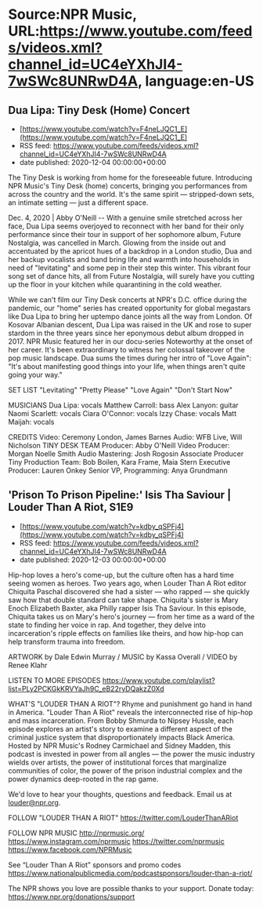# Source:NPR Music, URL:https://www.youtube.com/feeds/videos.xml?channel_id=UC4eYXhJI4-7wSWc8UNRwD4A, language:en-US

## Dua Lipa: Tiny Desk (Home) Concert
 - [https://www.youtube.com/watch?v=F4neLJQC1_E](https://www.youtube.com/watch?v=F4neLJQC1_E)
 - RSS feed: https://www.youtube.com/feeds/videos.xml?channel_id=UC4eYXhJI4-7wSWc8UNRwD4A
 - date published: 2020-12-04 00:00:00+00:00

The Tiny Desk is working from home for the foreseeable future. Introducing NPR Music's Tiny Desk (home) concerts, bringing you performances from across the country and the world. It's the same spirit — stripped-down sets, an intimate setting — just a different space.

Dec. 4, 2020 | Abby O'Neill -- With a genuine smile stretched across her face, Dua Lipa seems overjoyed to reconnect with her band for their only performance since their tour in support of her sophomore album, Future Nostalgia, was cancelled in March. Glowing from the inside out and accentuated by the apricot hues of a backdrop in a London studio, Dua and her backup vocalists and band bring life and warmth into households in need of "levitating" and some pep in their step this winter. This vibrant four song set of dance hits, all from Future Nostalgia, will surely have you cutting up the floor in your kitchen while quarantining in the cold weather.

While we can't film our Tiny Desk concerts at NPR's D.C. office during the pandemic, our "home" series has created opportunity for global megastars like Dua Lipa to bring her uptempo dance joints all the way from London. Of Kosovar Albanian descent, Dua Lipa was raised in the UK and rose to super stardom in the three years since her eponymous debut album dropped in 2017. NPR Music featured her in our docu-series Noteworthy at the onset of her career. It's been extraordinary to witness her colossal takeover of the pop music landscape. Dua sums the times during her intro of "Love Again": "It's about manifesting good things into your life, when things aren't quite going your way."

SET LIST
"Levitating"
"Pretty Please"
"Love Again"
"Don't Start Now"

MUSICIANS
Dua Lipa: vocals
Matthew Carroll: bass
Alex Lanyon: guitar
Naomi Scarlett: vocals
Ciara O'Connor: vocals
Izzy Chase: vocals
Matt Maijah: vocals

CREDITS
Video: Ceremony London, James Barnes
Audio: WFB Live, Will Nicholson
TINY DESK TEAM
Producer: Abby O'Neill
Video Producer: Morgan Noelle Smith
Audio Mastering: Josh Rogosin
Associate Producer
Tiny Production Team: Bob Boilen, Kara Frame, Maia Stern
Executive Producer: Lauren Onkey
Senior VP, Programming: Anya Grundmann

## 'Prison To Prison Pipeline:' Isis Tha Saviour | Louder Than A Riot, S1E9
 - [https://www.youtube.com/watch?v=kdby_qSPFj4](https://www.youtube.com/watch?v=kdby_qSPFj4)
 - RSS feed: https://www.youtube.com/feeds/videos.xml?channel_id=UC4eYXhJI4-7wSWc8UNRwD4A
 - date published: 2020-12-03 00:00:00+00:00

Hip-hop loves a hero's come-up, but the culture often has a hard time seeing women as heroes. Two years ago, when Louder Than A Riot editor Chiquita Paschal discovered she had a sister — who rapped — she quickly saw how that double standard can take shape. Chiquita's sister is Mary Enoch Elizabeth Baxter, aka Philly rapper Isis Tha Saviour. In this episode, Chiquita takes us on Mary's hero's journey — from her time as a ward of the state to finding her voice in rap. And together, they delve into incarceration's ripple effects on families like theirs, and how hip-hop can help transform trauma into freedom. 

ARTWORK by Dale Edwin Murray / MUSIC by Kassa Overall / VIDEO by Renee Klahr

LISTEN TO MORE EPISODES
https://www.youtube.com/playlist?list=PLy2PCKGkKRVYaJh9C_eB22ryDQakzZ0Xd

WHAT'S "LOUDER THAN A RIOT"?
Rhyme and punishment go hand in hand in America. "Louder Than A Riot" reveals the interconnected rise of hip-hop and mass incarceration. From Bobby Shmurda to Nipsey Hussle, each episode explores an artist's story to examine a different aspect of the criminal justice system that disproportionately impacts Black America. Hosted by NPR Music's Rodney Carmichael and Sidney Madden, this podcast is invested in power from all angles — the power the music industry wields over artists, the power of institutional forces that marginalize communities of color, the power of the prison industrial complex and the power dynamics deep-rooted in the rap game.

We'd love to hear your thoughts, questions and feedback. Email us at louder@npr.org.

FOLLOW "LOUDER THAN A RIOT"
https://twitter.com/LouderThanARiot

FOLLOW NPR MUSIC
http://nprmusic.org/
https://www.instagram.com/nprmusic
https://twitter.com/nprmusic
https://www.facebook.com/NPRMusic

See “Louder Than A Riot” sponsors and promo codes
https://www.nationalpublicmedia.com/podcastsponsors/louder-than-a-riot/

The NPR shows you love are possible thanks to your support. Donate today: https://www.npr.org/donations/support

